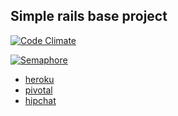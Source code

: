 Simple rails base project
-

[![Code Climate](https://codeclimate.com/repos/53d208fc69568026f700eca1/badges/db641f27f1966cc4adc8/gpa.png)](https://codeclimate.com/repos/53d208fc69568026f700eca1/feed)

[![Semaphore](https://semaphoreapp.com/api/v1/projects/fd3db752-955d-445d-966f-6f7a0d1c2626/218141/badge.png)](https://semaphoreapp.com/jensenackles/simple-rails-base-project)

- [heroku](http://simple-rails-base-project.herokuapp.com/)
- [pivotal](https://www.pivotaltracker.com/s/projects/1129344)
- [hipchat](https://simple-rails-base-project.hipchat.com/chat)
